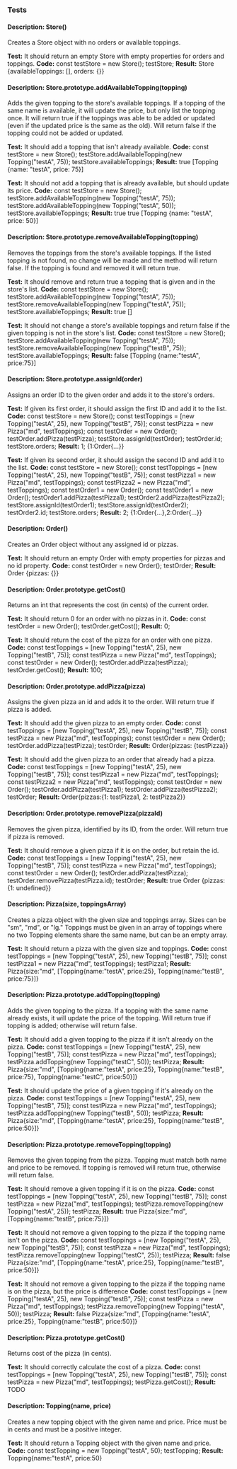 ### Tests

#### Description: Store()
Creates a Store object with no orders or available toppings.

**Test:** It should return an empty Store with empty properties for orders and toppings.
**Code:**
    const testStore = new Store();
    testStore;
**Result:**
    Store {availableToppings: [], orders: {}}

#### Description: Store.prototype.addAvailableTopping(topping)
Adds the given topping to the store's available toppings. If a topping of the same name is available, it will update the price, but only list the topping once. It will return true if the toppings was able to be added or updated (even if the updated price is the same as the old). Will return false if the topping could not be added or updated.

**Test:** It should add a topping that isn't already available.
**Code:**
    const testStore = new Store();
    testStore.addAvailableTopping(new Topping("testA", 75));
    testStore.availableToppings;
**Result:**
    true
    [Topping {name: "testA", price: 75}]

**Test:** It should not add a topping that is already available, but should update its price.
**Code:**
    const testStore = new Store();
    testStore.addAvailableTopping(new Topping("testA", 75));
    testStore.addAvailableTopping(new Topping("testA", 50));
    testStore.availableToppings;
**Result:**
    true
    true
    [Topping {name: "testA", price: 50}]

#### Description: Store.prototype.removeAvailableTopping(topping)
Removes the toppings from the store's available toppings. If the listed topping is not found, no change will be made and the method will return false. If the topping is found and removed it will return true.

**Test:** It should remove and return true a topping that is given and in the store's list.
**Code:**
    const testStore = new Store();
    testStore.addAvailableTopping(new Topping("testA", 75));
    testStore.removeAvailableTopping(new Topping("testA", 75));
    testStore.availableToppings;
**Result:**
    true
    []

**Test:** It should not change a store's available toppings and return false if the given topping is not in the store's list.
**Code:**
    const testStore = new Store();
    testStore.addAvailableTopping(new Topping("testA", 75));
    testStore.removeAvailableTopping(new Topping("testB", 75));
    testStore.availableToppings;
**Result:**
    false
    [Topping {name:"testA", price:75}]

#### Description: Store.prototype.assignId(order) 
Assigns an order ID to the given order and adds it to the store's orders.

**Test:** If given its first order, it should assign the first ID and add it to the list.
**Code:**
    const testStore = new Store();
    const testToppings = [new Topping("testA", 25), new Topping("testB", 75)];
    const testPizza = new Pizza("md", testToppings);
    const testOrder = new Order();
    testOrder.addPizza(testPizza);
    testStore.assignId(testOrder);
    testOrder.id;
    testStore.orders;
**Result:**
    1;
    {1:Order{...}}

**Test:** If given its second order, it should assign the second ID and add it to the list.
**Code:**
    const testStore = new Store();
    const testToppings = [new Topping("testA", 25), new Topping("testB", 75)];
    const testPizza1 = new Pizza("md", testToppings);
    const testPizza2 = new Pizza("md", testToppings);
    const testOrder1 = new Order();
    const testOrder1 = new Order();
    testOrder1.addPizza(testPizza1);
    testOrder2.addPizza(testPizza2);
    testStore.assignId(testOrder1);
    testStore.assignId(testOrder2);
    testOrder2.id;
    testStore.orders;
**Result:**
    2;
    {1:Order{...},2:Order{...}}

#### Description: Order()
Creates an Order object without any assigned id or pizzas.

**Test:** It should return an empty Order with empty properties for pizzas and no id property.
**Code:**
    const testOrder = new Order();
    testOrder;
**Result:**
    Order {pizzas: {}}


#### Description: Order.prototype.getCost()
Returns an int that represents the cost (in cents) of the current order.

**Test:** It should return 0 for an order with no pizzas in it.
**Code:**
    const testOrder = new Order();
    testOrder.getCost();
**Result:**
    0;

**Test:** It should return the cost of the pizza for an order with one pizza.
**Code:**
    const testToppings = [new Topping("testA", 25), new Topping("testB", 75)];
    const testPizza = new Pizza("md", testToppings);
    const testOrder = new Order();
    testOrder.addPizza(testPizza);
    testOrder.getCost();
**Result:**
    100;

#### Description: Order.prototype.addPizza(pizza)
Assigns the given pizza an id and adds it to the order. Will return true if pizza is added.

**Test:** It should add the given pizza to an empty order.
**Code:**
    const testToppings = [new Topping("testA", 25), new Topping("testB", 75)];
    const testPizza = new Pizza("md", testToppings);
    const testOrder = new Order();
    testOrder.addPizza(testPizza);
    testOrder;
**Result:**
    Order{pizzas: {testPizza}}

**Test:** It should add the given pizza to an order that already had a pizza.
**Code:**
    const testToppings = [new Topping("testA", 25), new Topping("testB", 75)];
    const testPizza1 = new Pizza("md", testToppings);
    const testPizza2 = new Pizza("md", testToppings);
    const testOrder = new Order();
    testOrder.addPizza(testPizza1);
    testOrder.addPizza(testPizza2);
    testOrder;
**Result:**
    Order{pizzas:{1: testPizza1, 2: testPizza2}}

#### Description: Order.prototype.removePizza(pizzaId)
Removes the given pizza, identified by its ID, from the order. Will return true if pizza is removed. 

**Test:** It should remove a given pizza if it is on the order, but retain the id.
**Code:**
    const testToppings = [new Topping("testA", 25), new Topping("testB", 75)];
    const testPizza = new Pizza("md", testToppings);
    const testOrder = new Order();
    testOrder.addPizza(testPizza);
    testOrder.removePizza(testPizza.id);
    testOrder;
**Result:**
    true
    Order {pizzas:{1: undefined}}

#### Description: Pizza(size, toppingsArray)
Creates a pizza object with the given size and toppings array. Sizes can be "sm", "md", or "lg." Toppings must be given in an array of toppings where no two Topping elements share the same name, but can be an empty array.

**Test:** It should return a pizza with the given size and toppings.
**Code:**
    const testToppings = [new Topping("testA", 25), new Topping("testB", 75)];
    const testPizza1 = new Pizza("md", testToppings);
    testPizza1;
**Result:**
    Pizza{size:"md", [Topping{name:"testA", price:25}, Topping{name:"testB", price:75}]}

#### Description: Pizza.prototype.addTopping(topping)
Adds the given topping to the pizza. If a topping with the same name already exists, it will update the price of the topping. Will return true if topping is added; otherwise will return false. 

**Test:** It should add a given topping to the pizza if it isn't already on the pizza.
**Code:**
    const testToppings = [new Topping("testA", 25), new Topping("testB", 75)];
    const testPizza = new Pizza("md", testToppings);
    testPizza.addTopping(new Topping("testC", 50));
    testPizza;
**Result:**
    Pizza{size:"md", [Topping{name:"testA", price:25}, Topping{name:"testB", price:75}, Topping{name:"testC", price:50}]}

**Test:** It should update the price of a given topping if it's already on the pizza.
**Code:**
    const testToppings = [new Topping("testA", 25), new Topping("testB", 75)];
    const testPizza = new Pizza("md", testToppings);
    testPizza.addTopping(new Topping("testB", 50));
    testPizza;
**Result:**
    Pizza{size:"md", [Topping{name:"testA", price:25}, Topping{name:"testB", price:50}]}

#### Description: Pizza.prototype.removeTopping(topping)
Removes the given topping from the pizza. Topping must match both name and price to be removed. If topping is removed will return true, otherwise will return false.

**Test:** It should remove a given topping if it is on the pizza.
**Code:**
    const testToppings = [new Topping("testA", 25), new Topping("testB", 75)];
    const testPizza = new Pizza("md", testToppings);
    testPizza.removeTopping(new Topping("testA", 25));
    testPizza;
**Result:**
    true
    Pizza{size:"md", [Topping{name:"testB", price:75}]}

**Test:** It should not remove a given topping to the pizza if the topping name isn't on the pizza.
**Code:**
    const testToppings = [new Topping("testA", 25), new Topping("testB", 75)];
    const testPizza = new Pizza("md", testToppings);
    testPizza.removeTopping(new Topping("testC", 25));
    testPizza;
**Result:**
    false
    Pizza{size:"md", [Topping{name:"testA", price:25}, Topping{name:"testB", price:50}]}

**Test:** It should not remove a given topping to the pizza if the topping name is on the pizza, but the price is difference
**Code:**
    const testToppings = [new Topping("testA", 25), new Topping("testB", 75)];
    const testPizza = new Pizza("md", testToppings);
    testPizza.removeTopping(new Topping("testA", 50));
    testPizza;
**Result:**
    false
    Pizza{size:"md", [Topping{name:"testA", price:25}, Topping{name:"testB", price:50}]}

#### Description: Pizza.prototype.getCost()
Returns cost of the pizza (in cents).

**Test:** It should correctly calculate the cost of a pizza.
**Code:** 
    const testToppings = [new Topping("testA", 25), new Topping("testB", 75)];
    const testPizza = new Pizza("md", testToppings);
    testPizza.getCost();
**Result:**
    TODO

#### Description: Topping(name, price)
Creates a new topping object with the given name and price. Price must be in cents and must be a positive integer.

**Test:** It should return a Topping object with the given name and price.
**Code:**
    const testTopping = new Topping("testA", 50);
    testTopping;
**Result:**
    Topping{name:"testA", price:50}